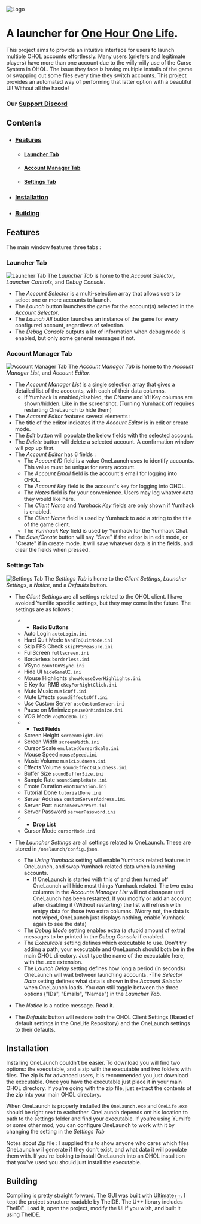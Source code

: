 
![Logo](http://ohol.isbad.gg/img/logo.png)
# A launcher for [One Hour One Life](https://github.com/jasonrohrer/OneLife).
This project aims to provide an intuitive interface for users to launch multiple OHOL accounts effortlessly. Many users (griefers and legitimate players) have more than one account due to the willy-nilly use of the Curse System in OHOL. The issue they face is having multiple installs of the game or swapping out some files every time they switch accounts. This project provides an automated way of performing that latter option with a beautiful UI! Without all the hassle!

### Our [Support Discord](https://discord.gg/grieflife)

## Contents
- ### [Features](#features)
    - #### [Launcher Tab](#launcher-tab)
    - #### [Account Manager Tab](#account-manager-tab)
    - #### [Settings Tab](#settings-tab)
- ### [Installation](#installation)
- ### [Building](#building)

## Features
The main window features three tabs :
### Launcher Tab
![Launcher Tab](http://ohol.isbad.gg/img/launchertab.png)
The *Launcher Tab* is home to the *Account Selector*, *Launcher Controls*, and *Debug Console*.
- The *Account Selector* is a multi-selection array that allows users to select one or more accounts to launch.
- The *Launch* button launches the game for the account(s) selected in the *Account Selector*.
- The *Launch All* button launches an instance of the game for every configured account, regardless of selection.
- The *Debug Console* outputs a lot of information when debug mode is enabled, but only some general messages if not.


### Account Manager Tab
![Account Manager Tab](http://ohol.isbad.gg/img/accountmanagertab.png)
The *Account Manager Tab* is home to the *Account Manager List*, and *Account Editor*.
- The *Account Manager List* is a single selection array that gives a detailed list of the accounts, with each of their data columns.
    - If Yumhack is enabled/disabled, the CName and YHKey columns are shown/hidden. Like in the screenshot. (Turning Yumhack off requires restarting OneLaunch to hide them)
- The *Account Editor* features several elements :
- The title of the editor indicates if the *Account Editor* is in edit or create mode.
- The *Edit* button will populate the below fields with the selected account.
- The *Delete* button will delete a selected account. A confirmation window will pop up first.
- The *Account Editor* has 6 fields :
    - The *Account ID* field is a value OneLaunch uses to identify accounts. This value must be unique for every account.
    - The *Account Email* field is the account's email for logging into OHOL.
    - The *Account Key* field is the account's key for logging into OHOL.
    - The *Notes* field is for your convenience. Users may log whatver data they would like here.
    - The *Client Name* and *Yumhack Key* fields are only shown if Yumhack is enabled.
    - The *Client Name* field is used by Yumhack to add a string to the title of the game client.
    - The *Yumhack Key* field is used by Yumhack for the Yumhack Chat.
- The *Save/Create* button will say "Save" if the editor is in edit mode, or "Create" if in create mode. It will save whatever data is in the fields, and clear the fields when pressed.


### Settings Tab
![Settings Tab](http://ohol.isbad.gg/img/settingstab.png)
The *Settings Tab* is home to the *Client Settings*, *Launcher Settings*, a *Notice*, and a *Defaults* button.
- The *Client Settings* are all settings related to the OHOL client. I have avoided Yumlife specific settings, but they may come in the future. The settings are as follows :

    - - **Radio Buttons**
    - Auto Login `autoLogin.ini`
    - Hard Quit Mode `hardToQuitMode.ini`
    - Skip FPS Check `skipFPSMeasure.ini`
    - FullScreen `fullscreen.ini`
    - Borderless `borderless.ini`
    - VSync `countOnVsync.ini`
    - Hide UI `hideGameUI.ini`
    - Mouse Highlights `showMouseOverHighlights.ini`
    - E Key for RMB `eKeyForRightClick.ini`
    - Mute Music `musicOff.ini`
    - Mute Effects `soundEffectsOff.ini`
    - Use Custom Server `useCustomServer.ini`
    - Pause on Minimize `pauseOnMinimize.ini`
    - VOG Mode `vogModeOn.ini`
    - - **Text Fields**
    - Screen Height `screenHeight.ini`
    - Screen Width `screenWidth.ini`
    - Cursor Scale `emulatedCursorScale.ini`
    - Mouse Speed `mouseSpeed.ini`
    - Music Volume `musicLoudness.ini`
    - Effects Volume `soundEffectsLoudness.ini`
    - Buffer Size `soundBufferSize.ini`
    - Sample Rate `soundSampleRate.ini`
    - Emote Duration `emotDuration.ini`
    - Tutorial Done `tutorialDone.ini`
    - Server Address `customServerAddress.ini`
    - Server Port `customServerPort.ini`
    - Server Password `serverPassword.ini`
    - - **Drop List**
    - Cursor Mode `cursorMode.ini`
    
- The *Launcher Settings* are all settings related to OneLaunch. These are stored in `/onelaunch/config.json`.

    - The *Using Yumhack* setting will enable Yumhack related features in OneLaunch, and swap Yumhack related data when launching accounts.
        - If OneLaunch is started with this of and then turned off OneLaunch will hide most things Yumhack related. The two extra columns in the *Accounts Manager List* will not dissapear until OneLaunch has been restarted. If you modify or add an account after disabling it (Without restarting) the list will refresh with emtpy data for those two extra columns. (Worry not, the data is not wiped, OneLaunch just displays nothing, enable Yumhack again to see the data)
    - The *Debug Mode* setting enables extra (a stupid amount of extra) messages to be printed in the *Debug Console* if enabled.
    - The *Executable* setting defines which executable to use. Don't try adding a path, your executable and OneLaunch should both be in the main OHOL directory. Just type the name of the executable here, with the .exe extension.
    - The *Launch Delay* setting defines how long a period (in seconds) OneLaunch will wait between launching accounts.
    -The *Selector Data* setting defines what data is shown in the *Account Selector* when OneLaunch loads. You can still toggle between the three options ("IDs", "Emails", "Names") in the *Launcher Tab*.
    
- The *Notice* is a notice message. Read it.
- The *Defaults* button will restore both the OHOL Client Settings (Based of default settings in the OneLife Repository) and the OneLaunch settings to their defaults.

## Installation
Installing OneLaunch couldn't be easier. To download you will find two options: the executable, and a zip with the executable and two folders with files. The zip is for advanced users, it is recommended you just download the executable. Once you have the executable just place it in your main OHOL directory. If you're going with the zip file, just extract the contents of the zip into your main OHOL directory.

When OneLaunch is properly installed the `OneLaunch.exe` and `OneLife.exe` should be right next to eachother. OneLaunch depends ont his location to path to the settings folder and find your executable. If you're using Yumlife or some other mod, you can configure OneLaunch to work with it by changing the setting in the *Settings Tab*

Notes about Zip file : I supplied this to show anyone who cares which files OneLaunch will generate if they don't exist, and what data it will populate them with. If you're looking to install OneLaunch into an OHOL installtion that you've used you should just install the executable.

##  Building
Compiling is pretty straight forward. The GUI was built with [Ultimate++](https://www.ultimatepp.org/). I kept the project structure readable by TheIDE. The U++ library includes TheIDE. Load it, open the project, modify the UI if you wish, and built it using TheIDE.
    
